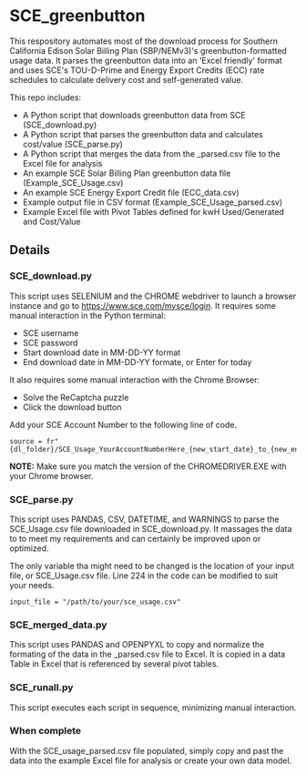 # SCE_greenbutton
This respository automates most of the download process for Southern California Edison Solar Billing Plan (SBP/NEMv3)'s greenbutton-formatted usage data.  It parses the greenbutton data into an 'Excel friendly' format and uses SCE's TOU-D-Prime and Energy Export Credits (ECC) rate schedules to calculate delivery cost and self-generated value.

This repo includes:
  - A Python script that downloads greenbutton data from SCE (SCE_download.py)
  - A Python script that parses the greenbutton data and calculates cost/value (SCE_parse.py)
  - A Python script that merges the data from the _parsed.csv file to the Excel file for analysis
  - An example SCE Solar Billing Plan greenbutton data file (Example_SCE_Usage.csv)
  - An example SCE Energy Export Credit file (ECC_data.csv)
  - Example output file in CSV format (Example_SCE_Usage_parsed.csv)
  - Example Excel file with Pivot Tables defined for kwH Used/Generated and Cost/Value
    
## Details
### SCE_download.py

This script uses SELENIUM and the CHROME webdriver to launch a browser instance and go to https://www.sce.com/mysce/login.  It requires some manual interaction in the Python terminal:
  - SCE username
  - SCE password
  - Start download date in MM-DD-YY format
  - End download date in MM-DD-YY formate, or Enter for today

It also requires some manual interaction with the Chrome Browser:
  - Solve the ReCaptcha puzzle
  - Click the download button

Add your SCE Account Number to the following line of code.
````
source = fr"{dl_folder}/SCE_Usage_YourAccountNumberHere_{new_start_date}_to_{new_end_date}.csv"
````

**NOTE:**  Make sure you match the version of the CHROMEDRIVER.EXE with your Chrome browser.

### SCE_parse.py

This script uses PANDAS, CSV, DATETIME, and WARNINGS to parse the SCE_Usage.csv file downloaded in SCE_download.py.  It massages the data to to meet my requirements and can certainly be improved upon or optimized.

The only variable tha might need to be changed is the location of your input file, or SCE_Usage.csv file.  Line 224 in the code can be modified to suit your needs.
````
input_file = "/path/to/your/sce_usage.csv"
````
### SCE_merged_data.py

This script uses PANDAS and OPENPYXL to copy and normalize the formating of the data in the _parsed.csv file to Excel.  It is copied in a data Table in Excel that is referenced by several pivot tables.

### SCE_runall.py

This script executes each script in sequence, minimizing manual interaction.

### When complete
With the SCE_usage_parsed.csv file populated, simply copy and past the data into the example Excel file for analysis or create your own data model.
